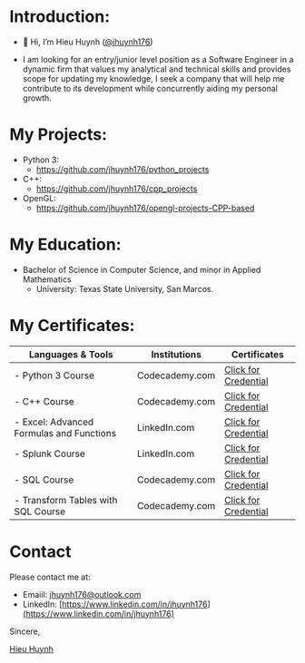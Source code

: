 # **Introduction**: 

- 👋 Hi, I’m Hieu Huynh ([@jhuynh176](https://github.com/jhuynh176))            

- I am looking for an entry/junior level position as a Software Engineer in a dynamic firm that values my analytical and technical skills and provides scope for updating my knowledge, I seek a company that will help me contribute to its development while concurrently aiding my personal growth. 

# **My Projects**:
- Python 3:
  - https://github.com/jhuynh176/python_projects
- C++:
  - https://github.com/jhuynh176/cpp_projects
- OpenGL:
  - https://github.com/jhuynh176/opengl-projects-CPP-based


# **My Education**:
- Bachelor of Science in Computer Science, and minor in Applied Mathematics
  - University: Texas State University, San Marcos.

# **My Certificates:**

| **Languages & Tools**                    | **Institutions** | **Certificates**                                                                                                                                                                                                                                                             |
| ---------------------------------------- | ---------------- | ---------------------------------------------------------------------------------------------------------------------------------------------------------------------------------------------------------------------------------------------------------------------------- |
| - Python 3 Course                        | Codecademy.com   | [Click for Credential](https://www.codecademy.com/profiles/JHUYNH176/certificates/6c152bd262967f8c941c9707ed636bda)                                                                                                                                                          |
| - C++ Course                             | Codecademy.com   | [Click for Credential](https://www.codecademy.com/profiles/JHUYNH176/certificates/b74a2390dfc4127fa5d43fe147425ad0)                                                                                                                                                          |
| - Excel: Advanced Formulas and Functions | LinkedIn.com     | [Click for Credential](https://www.linkedin.com/learning/certificates/e8f31dbab964418ff12ba2453f40325db208bed92882521b8c7d51100c786e29?trk=share_certificate&lipi=urn%3Ali%3Apage%3Ad_flagship3_profile_view_base_certifications_details%3BVlu4U6QJRFetxJStn%2F%2BtVg%3D%3D) |
| - Splunk Course                          | LinkedIn.com     | [Click for Credential](https://www.linkedin.com/learning/certificates/55acb2eeeaf0c0cf6e635932ac437b19b309f644595dc6f00093070952bb5c12?trk=share_certificate&lipi=urn%3Ali%3Apage%3Ad_flagship3_profile_view_base_certifications_details%3BYWlM5rmuQz6zAMW%2Fc9VbXA%3D%3D)   |
| - SQL Course                             | Codecademy.com   | [Click for Credential](https://www.codecademy.com/profiles/JHUYNH176/certificates/042a4e5884e3eb6ea1f2a12be6abb851)                                                                                                                                                          |
| - Transform Tables with SQL Course       | Codecademy.com   | [Click for Credential](https://www.codecademy.com/profiles/JHUYNH176/certificates/e5a7d252b2274abca4ea306d5fa4b4b6)                                                                                                                                                          |

# **Contact**
Please contact me at: 
- Emaiil: jhuynh176@outlook.com
- LinkedIn: [https://www.linkedin.com/in/jhuynh176](https://www.linkedin.com/in/jhuynh176)

Sincere,
<div class="badge-base LI-profile-badge" data-locale="en_US" data-size="large" data-theme="dark" data-type="VERTICAL" data-vanity="jhuyn176" data-version="v1"><a class="badge-base__link LI-simple-link" href="https://www.linkedin.com/in/jhuyn176?trk=profile-badge">Hieu Huynh</a></div>

<!---
jhuynh176/jhuynh176 is a ✨ special ✨ repository because its `README.md` (this file) appears on your GitHub profile.
You can click the Preview link to take a look at your changes.
--->
